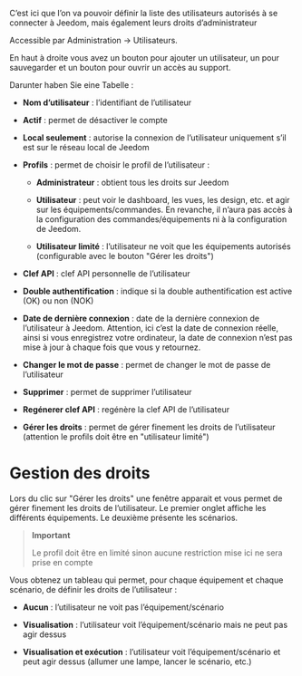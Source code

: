C’est ici que l’on va pouvoir définir la liste des utilisateurs
autorisés à se connecter à Jeedom, mais également leurs droits
d’administrateur

Accessible par Administration → Utilisateurs.

En haut à droite vous avez un bouton pour ajouter un utilisateur, un
pour sauvegarder et un bouton pour ouvrir un accès au support.

Darunter haben Sie eine Tabelle :

-   **Nom d’utilisateur** : l’identifiant de l’utilisateur

-   **Actif** : permet de désactiver le compte

-   **Local seulement** : autorise la connexion de l’utilisateur
    uniquement s’il est sur le réseau local de Jeedom

-   **Profils** : permet de choisir le profil de l’utilisateur :

    -   **Administrateur** : obtient tous les droits sur Jeedom

    -   **Utilisateur** : peut voir le dashboard, les vues, les
        design, etc. et agir sur les équipements/commandes. En revanche,
        il n’aura pas accès à la configuration des commandes/équipements
        ni à la configuration de Jeedom.

    -   **Utilisateur limité** : l’utilisateur ne voit que les
        équipements autorisés (configurable avec le bouton "Gérer
        les droits")

-   **Clef API** : clef API personnelle de l’utilisateur

-   **Double authentification** : indique si la double authentification
    est active (OK) ou non (NOK)

-   **Date de dernière connexion** : date de la dernière connexion de
    l’utilisateur à Jeedom. Attention, ici c’est la date de connexion
    réelle, ainsi si vous enregistrez votre ordinateur, la date de
    connexion n’est pas mise à jour à chaque fois que vous y retournez.

-   **Changer le mot de passe** : permet de changer le mot de passe de
    l’utilisateur

-   **Supprimer** : permet de supprimer l’utilisateur

-   **Regénerer clef API** : regénère la clef API de l’utilisateur

-   **Gérer les droits** : permet de gérer finement les droits de
    l’utilisateur (attention le profils doit être en
    "utilisateur limité")

Gestion des droits 
==================

Lors du clic sur "Gérer les droits" une fenêtre apparait et vous permet
de gérer finement les droits de l’utilisateur. Le premier onglet affiche
les différents équipements. Le deuxième présente les scénarios.

> **Important**
>
> Le profil doit être en limité sinon aucune restriction mise ici ne
> sera prise en compte

Vous obtenez un tableau qui permet, pour chaque équipement et chaque
scénario, de définir les droits de l’utilisateur :

-   **Aucun** : l’utilisateur ne voit pas l’équipement/scénario

-   **Visualisation** : l’utilisateur voit l’équipement/scénario mais ne
    peut pas agir dessus

-   **Visualisation et exécution** : l’utilisateur voit
    l’équipement/scénario et peut agir dessus (allumer une lampe, lancer
    le scénario, etc.)


